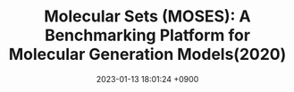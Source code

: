 ---
title:  "Molecular Sets (MOSES): A Benchmarking Platform for Molecular Generation Models(2020)"
classes: wide
excerpt: "Paper review about benchmakrset for molecular generation model"
date:   2023-01-13 18:01:24 +0900
categories: 
  - SmallMolecule
tags:
  - Generative model
  - Dataset
mathjax: true
---